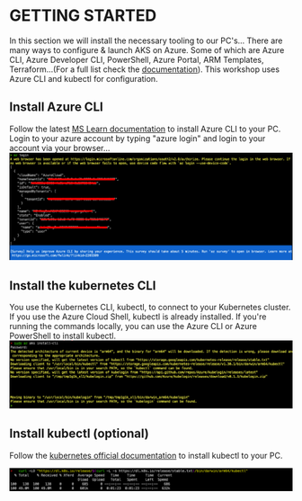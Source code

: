 # GETTING STARTED 
In this section we will install the necessary tooling to our PC's...
There are many ways to configure & launch AKS on Azure. Some of which are Azure CLI, Azure Developer CLI, PowerShell, Azure Portal, ARM Templates, Terraform...(For a full list check the [documentation](https://learn.microsoft.com/en-us/azure/aks/learn/quick-kubernetes-deploy-cli)). This workshop uses Azure CLI and kubectl for configuration.

## Install Azure CLI
Follow the latest [MS Learn documentation](https://learn.microsoft.com/en-us/cli/azure/install-azure-cli) to install Azure CLI to your PC.
Login to your azure account by typing "azure login" and login to your account via your browser...
![Alt text](../media/01.png)

## Install the kubernetes CLI 
You use the Kubernetes CLI, kubectl, to connect to your Kubernetes cluster. If you use the Azure Cloud Shell, kubectl is already installed. If you're running the commands locally, you can use the Azure CLI or Azure PowerShell to install kubectl.
![Alt text](../media/03.png)

## Install kubectl (optional)
Follow the [kubernetes official documentation](https://kubernetes.io/docs/tasks/tools/install-kubectl-macos/) to install kubectl to your PC. 

![Alt text](../media/02.png)